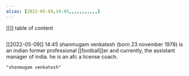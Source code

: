 ```yaml
---
alias: [2022-05-09,14:45,,,,,,,,,,,]
---
```

[[]]
table of content
```toc
```

[[2022-05-09]] 14:45
shanmugam venkatesh (born 23 november 1978) is an indian former professional [[football]]er and currently, the assistant manager of india. he is an afc a license coach.
```query
"shanmugam venkatesh"
```